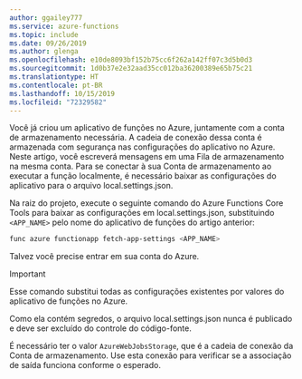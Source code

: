 ```yaml
---
author: ggailey777
ms.service: azure-functions
ms.topic: include
ms.date: 09/26/2019
ms.author: glenga
ms.openlocfilehash: e10de8093bf152b75cc6f262a142ff07c3d5b0d3
ms.sourcegitcommit: 1d0b37e2e32aad35cc012ba36200389e65b75c21
ms.translationtype: HT
ms.contentlocale: pt-BR
ms.lasthandoff: 10/15/2019
ms.locfileid: "72329582"
---
```

Você já criou um aplicativo de funções no Azure, juntamente com a conta de armazenamento necessária. A cadeia de conexão dessa conta é armazenada com segurança nas configurações do aplicativo no Azure. Neste artigo, você escreverá mensagens em uma Fila de armazenamento na mesma conta. Para se conectar à sua Conta de armazenamento ao executar a função localmente, é necessário baixar as configurações do aplicativo para o arquivo local.settings.json. 

Na raiz do projeto, execute o seguinte comando do Azure Functions Core Tools para baixar as configurações em local.settings.json, substituindo `<APP_NAME>` pelo nome do aplicativo de funções do artigo anterior:

```bash
func azure functionapp fetch-app-settings <APP_NAME>
```

Talvez você precise entrar em sua conta do Azure.

> [!IMPORTANT]  
> Esse comando substitui todas as configurações existentes por valores do aplicativo de funções no Azure.  
>
> Como ela contém segredos, o arquivo local.settings.json nunca é publicado e deve ser excluído do controle do código-fonte.  
> 

É necessário ter o valor `AzureWebJobsStorage`, que é a cadeia de conexão da Conta de armazenamento. Use esta conexão para verificar se a associação de saída funciona conforme o esperado.
